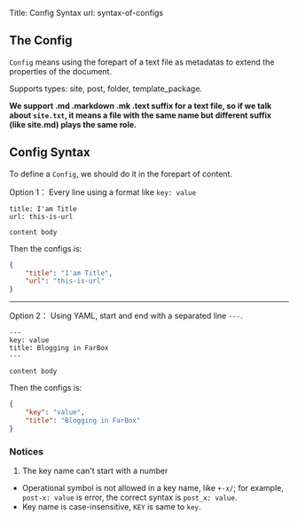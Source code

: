Title: Config Syntax
url: syntax-of-configs


## The Config

`Config` means using the forepart of a text file as metadatas to extend the properties of the document.

Supports types: site, post, folder, template_package.

**We support .md .markdown .mk .text suffix for a text file, so if we talk about `site.txt`, it means a file with the same name but different suffix (like site.md) plays the same role.**


## Config Syntax

To define a `Config`, we should do it in the forepart of content.

Option 1： Every line using a format like `key: value`

```
title: I'am Title
url: this-is-url

content body
```

Then the configs is:

```json
{
	"title": "I'am Title",
	"url": "this-is-url"
}
```

- - - - - -


Option 2： Using YAML, start and end with a separated line `---`.
```
---
key: value
title: Blogging in FarBox
---

content body
```

Then the configs is:

```json
{
	"key": "value",
	"title": "Blogging in FarBox"
}
```


### Notices
1. The key name can't start with a number
- Operational symbol is not allowed in a key name, like `+-x/`; for example, `post-x: value` is error, the correct syntax is `post_x: value`.
- Key name is case-insensitive, `KEY` is same to `key`.



